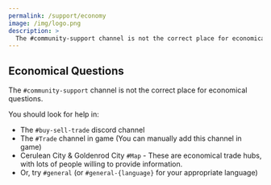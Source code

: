 ```yaml
---
permalink: /support/economy
image: /img/logo.png
description: >
  The #community-support channel is not the correct place for economical questions.
---
```


## Economical Questions

The `#community-support` channel is not the correct place for economical questions.

You should look for help in:

* The `#buy-sell-trade` discord channel
* The `#Trade` channel in game (You can manually add this channel in game)
* Cerulean City & Goldenrod City `#Map` - These are economical trade hubs, with lots
  of people willing to provide information.
* Or, try `#general` (or `#general-{language}` for your appropriate language)
